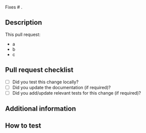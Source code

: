 Fixes # .

<!-- Reference the issue corresponding to this PR. If an issue does not exist,
consider opening one or writing a detailed description of what this PR changes
and its value in the following sections. -->
<!-- GitHub Docs on Keywords: https://docs.github.com/en/get-started/writing-on-github/working-with-advanced-formatting/using-keywords-in-issues-and-pull-requests -->

## Description

<!-- What is the purpose of this pull request? -->

This pull request:

- a
- b
- c

## Pull request checklist

<!-- Quick checklist to ensure high-quality Pull Request. -->

- [ ] Did you test this change locally?
- [ ] Did you update the documentation (if required)?
- [ ] Did you add/update relevant tests for this change (if required)?

## Additional information

<!-- Do you have any other information about this pull request? This may include screenshots, references, and/or implementation notes. -->

## How to test

<!-- Please add any relevant details to test this functionality even if you added automated tests -->
